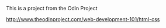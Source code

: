 This is a project from the Odin Project

http://www.theodinproject.com/web-development-101/html-css
